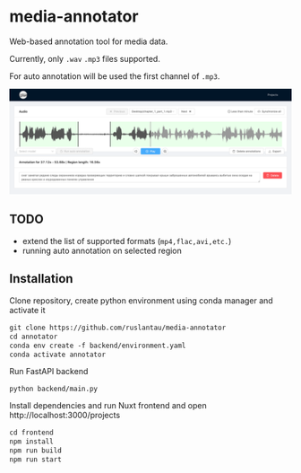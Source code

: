 # media-annotator
Web-based annotation tool for media data.

Currently, only `.wav` `.mp3` files supported.

For auto annotation will be used the first channel of `.mp3`.

![](./img/mediaView.png)

## TODO
- extend the list of supported formats (`mp4,flac,avi,etc.`)
- running auto annotation on selected region

## Installation
Clone repository, create python environment using conda manager and activate it

    git clone https://github.com/ruslantau/media-annotator
    cd annotator
    conda env create -f backend/environment.yaml
    conda activate annotator

Run FastAPI backend

    python backend/main.py

Install dependencies and run Nuxt frontend and open http://localhost:3000/projects

    cd frontend
    npm install
    npm run build 
    npm run start

